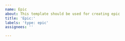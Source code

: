 ```yaml
---
name: Epic
about: This template should be used for creating epic
title: 'Epic:'
labels: 'type: epic'
assignees: ''

---
```



